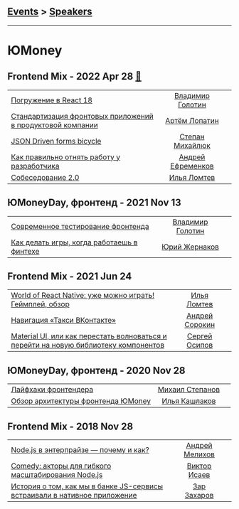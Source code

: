 ## [Events](../README.md) > [Speakers](../speakers.md)
---

# ЮMoney

## Frontend Mix - 2022 Apr 28 [:movie_camera:](https://youtu.be/0d166V8fHrc)
| | | |
| --- | :---: | --- |
| [Погружение в React 18](https://youtu.be/0d166V8fHrc?t=297)  |  [Владимир Голотин](../../speakers/Владимир%20Голотин.md)  |    |
| [Стандартизация фронтовых приложений в продуктовой компании](https://youtu.be/0d166V8fHrc?t=3255)  |  [Артём Лопатин](../../speakers/Артём%20Лопатин.md)  |    |
| [JSON Driven forms bicycle](https://youtu.be/0d166V8fHrc?t=4730)  |  [Степан Михайлюк](../../speakers/Степан%20Михайлюк.md)  |    |
| [Как правильно отнять работу у разработчика](https://youtu.be/0d166V8fHrc?t=7513)  |  [Андрей Ефременков](../../speakers/Андрей%20Ефременков.md)  |    |
| [Собеседование 2.0](https://youtu.be/0d166V8fHrc?t=9765)  |  [Илья Ломтев](../../speakers/Илья%20Ломтев.md)  |    |
## ЮMoneyDay, фронтенд - 2021 Nov 13 
| | | |
| --- | :---: | --- |
| [Современное тестирование фронтенда](https://youtu.be/-ik1WuyRpN0)  |  [Владимир Голотин](../../speakers/Владимир%20Голотин.md)  |    |
| [Как делать игры, когда работаешь в финтехе](https://youtu.be/QWEeMhhwWmQ)  |  [Юрий Жернаков](../../speakers/Юрий%20Жернаков.md)  |    |
## Frontend Mix - 2021 Jun 24 
| | | |
| --- | :---: | --- |
| [World of React Native: уже можно играть! Геймплей, обзор](https://youtu.be/sGe6j9Ff5sQ)  |  [Илья Ломтев](../../speakers/Илья%20Ломтев.md)  |    |
| [Навигация «Такси ВКонтакте»](https://youtu.be/AeislouxRdY)  |  [Андрей Сорокин](../../speakers/Андрей%20Сорокин.md)  |    |
| [Material UI, или как перестать волноваться и перейти на новую библиотеку компонентов](https://youtu.be/lHb-nlHaKE0)  |  [Сергей Осипов](../../speakers/Сергей%20Осипов.md)  |    |
## ЮMoneyDay, фронтенд - 2020 Nov 28 
| | | |
| --- | :---: | --- |
| [Лайфхаки фронтендера](https://youtu.be/z0-AaEzUI_w)  |  [Михаил Степанов](../../speakers/Михаил%20Степанов.md)  |    |
| [Обзор архитектуры фронтенда ЮMoney](https://youtu.be/7wGYxT1UZl4)  |  [Илья Кашлаков](../../speakers/Илья%20Кашлаков.md)  |    |
## Frontend Mix - 2018 Nov 28 
| | | |
| --- | :---: | --- |
| [Node.js в энтерпрайзе — почему и как?](https://youtu.be/MPQ92gxEKlE)  |  [Андрей Мелихов](../../speakers/Андрей%20Мелихов.md)  |    |
| [Comedy: акторы для гибкого масштабирования Node.js](https://youtu.be/wgxXoFNDgYM)  |  [Виктор Исаев](../../speakers/Виктор%20Исаев.md)  |    |
| [История о том, как мы в банке JS-сервисы встраивали в нативное приложение](https://youtu.be/RCkqblvwFQo)  |  [Зар Захаров](../../speakers/Зар%20Захаров.md)  |    |
